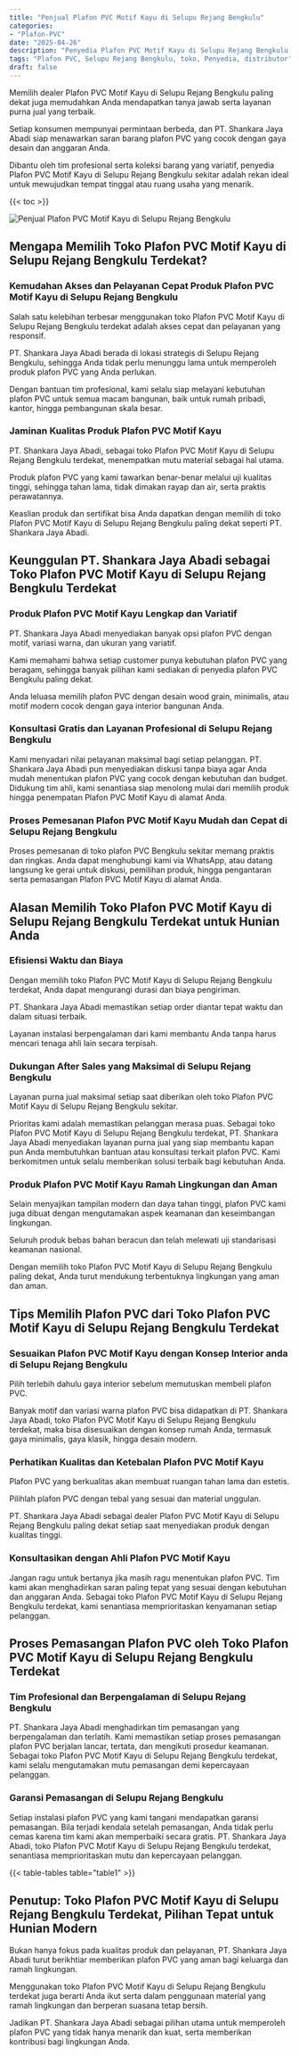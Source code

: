 ```yaml
---
title: "Penjual Plafon PVC Motif Kayu di Selupu Rejang Bengkulu"
categories: 
- "Plafon-PVC"
date: "2025-04-26"
description: "Penyedia Plafon PVC Motif Kayu di Selupu Rejang Bengkulu untuk tempat tinggal, kantor, dan toko. Produk terbaik, pilihan motif, pilihan warna elegan, dengan layanan instalasi ditangani oleh tim ahli dan jaminan resmi!|Jasa penjualan Plafon PVC Motif Kayu di Selupu Rejang Bengkulu untuk kebutuhan rumah, office, atau toko, dengan produk terbaik dan penempatan oleh teknisi profesional serta kepastian resmi.|Alternatif Plafon PVC Motif Kayu di Selupu Rejang Bengkulu yang terbukti bagi hunian, kantor, dan ritel, bersama plafon berkualitas dan penempatan oleh teknisi ahli serta kepastian resmi.|Penyediaan Plafon PVC Motif Kayu di Selupu Rejang Bengkulu untuk hunian, perkantoran, dan ritel, beserta material unggulan dan penempatan ditangani oleh tenaga ahli profesional, lengkap beserta jaminan resmi.}"
tags: "Plafon PVC, Selupu Rejang Bengkulu, toko, Penyedia, distributor"
draft: false
---
```


Memilih dealer Plafon PVC Motif Kayu di Selupu Rejang Bengkulu paling dekat juga memudahkan Anda mendapatkan tanya jawab serta layanan purna jual yang terbaik.

Setiap konsumen mempunyai permintaan berbeda, dan PT. Shankara Jaya Abadi siap menawarkan saran barang plafon PVC yang cocok dengan gaya desain dan anggaran Anda.

Dibantu oleh tim profesional serta koleksi barang yang variatif, penyedia Plafon PVC Motif Kayu di Selupu Rejang Bengkulu sekitar adalah rekan ideal untuk mewujudkan tempat tinggal atau ruang usaha yang menarik.

{{< toc >}}

![Penjual Plafon PVC Motif Kayu di Selupu Rejang Bengkulu](/images/Plafon-PVC/Penjual-Plafon-PVC-Motif-Kayu-di-Selupu-Rejang-Bengkulu.png)


## Mengapa Memilih Toko Plafon PVC Motif Kayu di Selupu Rejang Bengkulu Terdekat?

### Kemudahan Akses dan Pelayanan Cepat Produk Plafon PVC Motif Kayu di Selupu Rejang Bengkulu

Salah satu kelebihan terbesar menggunakan toko Plafon PVC Motif Kayu di Selupu Rejang Bengkulu terdekat adalah akses cepat dan pelayanan yang responsif.

PT. Shankara Jaya Abadi berada di lokasi strategis di Selupu Rejang Bengkulu, sehingga Anda tidak perlu menunggu lama untuk memperoleh produk plafon PVC yang Anda perlukan.

Dengan bantuan tim profesional, kami selalu siap melayani kebutuhan plafon PVC untuk semua macam bangunan, baik untuk rumah pribadi, kantor, hingga pembangunan skala besar.

### Jaminan Kualitas Produk Plafon PVC Motif Kayu

PT. Shankara Jaya Abadi, sebagai toko Plafon PVC Motif Kayu di Selupu Rejang Bengkulu terdekat, menempatkan mutu material sebagai hal utama.

Produk plafon PVC yang kami tawarkan benar-benar melalui uji kualitas tinggi, sehingga tahan lama, tidak dimakan rayap dan air, serta praktis perawatannya.

Keaslian produk dan sertifikat bisa Anda dapatkan dengan memilih di toko Plafon PVC Motif Kayu di Selupu Rejang Bengkulu paling dekat seperti PT. Shankara Jaya Abadi.

## Keunggulan PT. Shankara Jaya Abadi sebagai Toko Plafon PVC Motif Kayu di Selupu Rejang Bengkulu Terdekat

### Produk Plafon PVC Motif Kayu Lengkap dan Variatif

PT. Shankara Jaya Abadi menyediakan banyak opsi plafon PVC dengan motif, variasi warna, dan ukuran yang variatif.

Kami memahami bahwa setiap customer punya kebutuhan plafon PVC yang beragam, sehingga banyak pilihan kami sediakan di penyedia plafon PVC Bengkulu paling dekat.

Anda leluasa memilih plafon PVC dengan desain wood grain, minimalis, atau motif modern cocok dengan gaya interior bangunan Anda.

### Konsultasi Gratis dan Layanan Profesional di Selupu Rejang Bengkulu

Kami menyadari nilai pelayanan maksimal bagi setiap pelanggan. PT. Shankara Jaya Abadi pun menyediakan diskusi tanpa biaya agar Anda mudah menentukan plafon PVC yang cocok dengan kebutuhan dan budget. Didukung tim ahli, kami senantiasa siap menolong mulai dari memilih produk hingga penempatan Plafon PVC Motif Kayu di alamat Anda.

### Proses Pemesanan Plafon PVC Motif Kayu Mudah dan Cepat di Selupu Rejang Bengkulu

Proses pemesanan di toko plafon PVC Bengkulu sekitar memang praktis dan ringkas. Anda dapat menghubungi kami via WhatsApp, atau datang langsung ke gerai untuk diskusi, pemilihan produk, hingga pengantaran serta pemasangan Plafon PVC Motif Kayu di alamat Anda.

## Alasan Memilih Toko Plafon PVC Motif Kayu di Selupu Rejang Bengkulu Terdekat untuk Hunian Anda

### Efisiensi Waktu dan Biaya

Dengan memilih toko Plafon PVC Motif Kayu di Selupu Rejang Bengkulu terdekat, Anda dapat mengurangi durasi dan biaya pengiriman.

PT. Shankara Jaya Abadi memastikan setiap order diantar tepat waktu dan dalam situasi terbaik.

Layanan instalasi berpengalaman dari kami membantu Anda tanpa harus mencari tenaga ahli lain secara terpisah.

### Dukungan After Sales yang Maksimal di Selupu Rejang Bengkulu

Layanan purna jual maksimal setiap saat diberikan oleh toko Plafon PVC Motif Kayu di Selupu Rejang Bengkulu sekitar.

Prioritas kami adalah memastikan pelanggan merasa puas. Sebagai toko Plafon PVC Motif Kayu di Selupu Rejang Bengkulu terdekat, PT. Shankara Jaya Abadi menyediakan layanan purna jual yang siap membantu kapan pun Anda membutuhkan bantuan atau konsultasi terkait plafon PVC. Kami berkomitmen untuk selalu memberikan solusi terbaik bagi kebutuhan Anda.

### Produk Plafon PVC Motif Kayu Ramah Lingkungan dan Aman

Selain menyajikan tampilan modern dan daya tahan tinggi, plafon PVC kami juga dibuat dengan mengutamakan aspek keamanan dan keseimbangan lingkungan.

Seluruh produk bebas bahan beracun dan telah melewati uji standarisasi keamanan nasional.

Dengan memilih toko Plafon PVC Motif Kayu di Selupu Rejang Bengkulu paling dekat, Anda turut mendukung terbentuknya lingkungan yang aman dan aman.

## Tips Memilih Plafon PVC dari Toko Plafon PVC Motif Kayu di Selupu Rejang Bengkulu Terdekat

### Sesuaikan Plafon PVC Motif Kayu dengan Konsep Interior anda di Selupu Rejang Bengkulu

Pilih terlebih dahulu gaya interior sebelum memutuskan membeli plafon PVC.

Banyak motif dan variasi warna plafon PVC bisa didapatkan di PT. Shankara Jaya Abadi, toko Plafon PVC Motif Kayu di Selupu Rejang Bengkulu terdekat, maka bisa disesuaikan dengan konsep rumah Anda, termasuk gaya minimalis, gaya klasik, hingga desain modern.

### Perhatikan Kualitas dan Ketebalan Plafon PVC Motif Kayu

Plafon PVC yang berkualitas akan membuat ruangan tahan lama dan estetis.

Pilihlah plafon PVC dengan tebal yang sesuai dan material unggulan.

PT. Shankara Jaya Abadi sebagai dealer Plafon PVC Motif Kayu di Selupu Rejang Bengkulu paling dekat setiap saat menyediakan produk dengan kualitas tinggi.

### Konsultasikan dengan Ahli Plafon PVC Motif Kayu

Jangan ragu untuk bertanya jika masih ragu menentukan plafon PVC. Tim kami akan menghadirkan saran paling tepat yang sesuai dengan kebutuhan dan anggaran Anda. Sebagai toko Plafon PVC Motif Kayu di Selupu Rejang Bengkulu terdekat, kami senantiasa memprioritaskan kenyamanan setiap pelanggan.

## Proses Pemasangan Plafon PVC oleh Toko Plafon PVC Motif Kayu di Selupu Rejang Bengkulu Terdekat

### Tim Profesional dan Berpengalaman di Selupu Rejang Bengkulu

PT. Shankara Jaya Abadi menghadirkan tim pemasangan yang berpengalaman dan terlatih. Kami memastikan setiap proses pemasangan plafon PVC berjalan lancar, tertata, dan mengikuti prosedur keamanan. Sebagai toko Plafon PVC Motif Kayu di Selupu Rejang Bengkulu terdekat, kami selalu mengutamakan mutu pemasangan demi kepercayaan pelanggan.

### Garansi Pemasangan di Selupu Rejang Bengkulu

Setiap instalasi plafon PVC yang kami tangani mendapatkan garansi pemasangan. Bila terjadi kendala setelah pemasangan, Anda tidak perlu cemas karena tim kami akan memperbaiki secara gratis. PT. Shankara Jaya Abadi, toko Plafon PVC Motif Kayu di Selupu Rejang Bengkulu terdekat, senantiasa memprioritaskan mutu dan kepercayaan pelanggan.

{{< table-tables table="table1" >}}

## Penutup: Toko Plafon PVC Motif Kayu di Selupu Rejang Bengkulu Terdekat, Pilihan Tepat untuk Hunian Modern

Bukan hanya fokus pada kualitas produk dan pelayanan, PT. Shankara Jaya Abadi turut berikhtiar memberikan plafon PVC yang aman bagi keluarga dan ramah lingkungan.

Menggunakan toko Plafon PVC Motif Kayu di Selupu Rejang Bengkulu terdekat juga berarti Anda ikut serta dalam penggunaan material yang ramah lingkungan dan berperan suasana tetap bersih.

Jadikan PT. Shankara Jaya Abadi sebagai pilihan utama untuk memperoleh plafon PVC yang tidak hanya menarik dan kuat, serta memberikan kontribusi bagi lingkungan Anda.